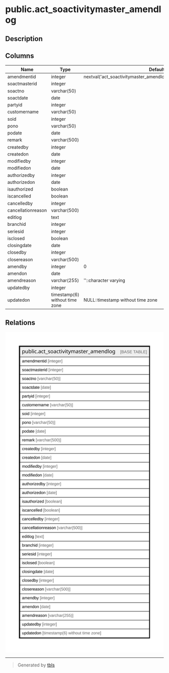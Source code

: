 # public.act_soactivitymaster_amendlog

## Description

## Columns

| Name | Type | Default | Nullable | Children | Parents | Comment |
| ---- | ---- | ------- | -------- | -------- | ------- | ------- |
| amendmentid | integer | nextval('act_soactivitymaster_amendlog_amendmentid_seq'::regclass) | false |  |  |  |
| soactmasterid | integer |  | true |  |  |  |
| soactno | varchar(50) |  | true |  |  |  |
| soactdate | date |  | true |  |  |  |
| partyid | integer |  | true |  |  |  |
| customername | varchar(50) |  | true |  |  |  |
| soid | integer |  | true |  |  |  |
| pono | varchar(50) |  | true |  |  |  |
| podate | date |  | true |  |  |  |
| remark | varchar(500) |  | true |  |  |  |
| createdby | integer |  | true |  |  |  |
| createdon | date |  | true |  |  |  |
| modifiedby | integer |  | true |  |  |  |
| modifiedon | date |  | true |  |  |  |
| authorizedby | integer |  | true |  |  |  |
| authorizedon | date |  | true |  |  |  |
| isauthorized | boolean |  | true |  |  |  |
| iscancelled | boolean |  | true |  |  |  |
| cancelledby | integer |  | true |  |  |  |
| cancellationreason | varchar(500) |  | true |  |  |  |
| editlog | text |  | true |  |  |  |
| branchid | integer |  | true |  |  |  |
| seriesid | integer |  | true |  |  |  |
| isclosed | boolean |  | true |  |  |  |
| closingdate | date |  | true |  |  |  |
| closedby | integer |  | true |  |  |  |
| closereason | varchar(500) |  | true |  |  |  |
| amendby | integer | 0 | true |  |  |  |
| amendon | date |  | true |  |  |  |
| amendreason | varchar(255) | ''::character varying | true |  |  |  |
| updatedby | integer |  | true |  |  |  |
| updatedon | timestamp(6) without time zone | NULL::timestamp without time zone | true |  |  |  |

## Relations

![er](public.act_soactivitymaster_amendlog.svg)

---

> Generated by [tbls](https://github.com/k1LoW/tbls)
